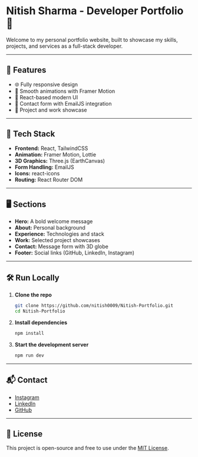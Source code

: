 # Nitish Sharma - Developer Portfolio 🚀

Welcome to my personal portfolio website, built to showcase my skills, projects, and services as a full-stack developer.

---

## 🧩 Features

- 🌐 Fully responsive design  
- 🎨 Smooth animations with Framer Motion  
- 🧠 React-based modern UI  
- 📩 Contact form with EmailJS integration  
- 💼 Project and work showcase  

---

## 📁 Tech Stack

- **Frontend:** React, TailwindCSS  
- **Animation:** Framer Motion, Lottie  
- **3D Graphics:** Three.js (EarthCanvas)  
- **Form Handling:** EmailJS  
- **Icons:** react-icons  
- **Routing:** React Router DOM  

---

## 🖥️ Sections

- **Hero:** A bold welcome message  
- **About:** Personal background  
- **Experience:** Technologies and stack  
- **Work:** Selected project showcases   
- **Contact:** Message form with 3D globe  
- **Footer:** Social links (GitHub, LinkedIn, Instagram)  

---

## 🛠️ Run Locally

1. **Clone the repo**
   ```bash
   git clone https://github.com/nitish0009/Nitish-Portfolio.git
   cd Nitish-Portfolio
   ```

2. **Install dependencies**
   ```bash
   npm install
   ```

3. **Start the development server**
   ```bash
   npm run dev
   ```

---

## 📬 Contact

- [Instagram](https://www.instagram.com/nitish_sharma17)  
- [LinkedIn](https://www.linkedin.com/in/nitish-sharma01)  
- [GitHub](https://github.com/nitish0009)  

---

## 📄 License

This project is open-source and free to use under the [MIT License](LICENSE).
